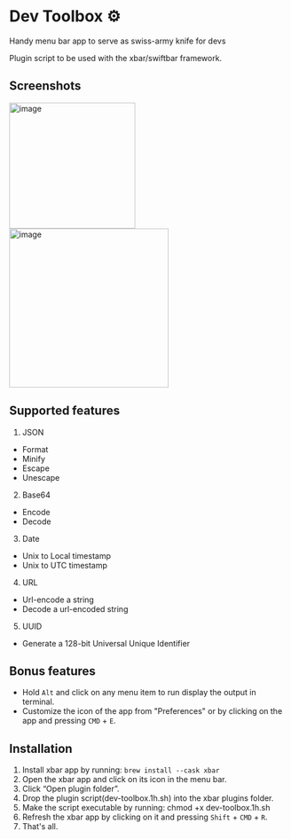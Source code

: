 # Dev Toolbox ⚙️
Handy menu bar app to serve as swiss-army knife for devs

Plugin script to be used with the xbar/swiftbar framework.

## Screenshots

<img width="227" alt="image" src="https://user-images.githubusercontent.com/9376908/185212972-e7624f0c-007c-4234-a7b3-17c003386225.png">

<img width="287" alt="image" src="https://user-images.githubusercontent.com/9376908/185213187-c6ad3f67-217c-47a4-9283-10d92b1f2aa9.png">

## Supported features 
1. JSON
  - Format
  - Minify
  - Escape
  - Unescape
2. Base64
  - Encode
  - Decode
3. Date
  - Unix to Local timestamp
  - Unix to UTC timestamp
4. URL
  - Url-encode a string
  - Decode a url-encoded string
5. UUID
  - Generate a 128-bit Universal Unique Identifier
  
## Bonus features
- Hold `Alt` and click on any menu item to run display the output in terminal.
- Customize the icon of the app from "Preferences" or by clicking on the app and pressing `CMD` + `E`.

## Installation
1. Install xbar app by running: `brew install --cask xbar`
2. Open the xbar app and click on its icon in the menu bar.
3. Click “Open plugin folder”.
4. Drop the plugin script(dev-toolbox.1h.sh) into the xbar plugins folder.
5. Make the script executable by running: chmod +x dev-toolbox.1h.sh
6. Refresh the xbar app by clicking on it and pressing `Shift` + `CMD` + `R`.
7. That's all. 

